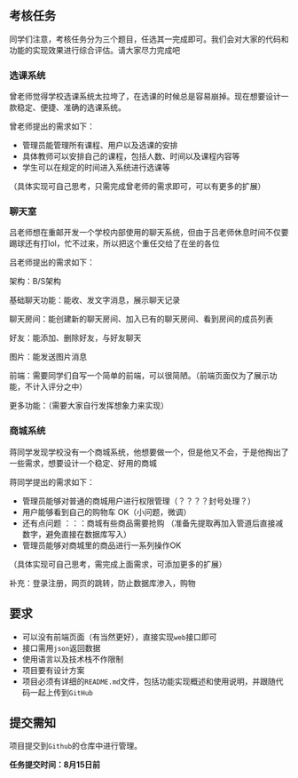 ## 考核任务

同学们注意，考核任务分为三个题目，任选其一完成即可。我们会对大家的代码和功能的实现效果进行综合评估。请大家尽力完成吧

### 选课系统

曾老师觉得学校选课系统太拉垮了，在选课的时候总是容易崩掉。现在想要设计一款稳定、便捷、准确的选课系统。

曾老师提出的需求如下：

- 管理员能管理所有课程、用户以及选课的安排
- 具体教师可以安排自己的课程，包括人数、时间以及课程内容等
- 学生可以在规定的时间进入系统进行选课等

（具体实现可自己思考，只需完成曾老师的需求即可，可以有更多的扩展）

### 聊天室

吕老师想在重邮开发一个学校内部使用的聊天系统，但由于吕老师休息时间不仅要踢球还有打lol，忙不过来，所以把这个重任交给了在坐的各位

吕老师提出的需求如下：

架构：B/S架构

基础聊天功能：能收、发文字消息，展示聊天记录

聊天房间：能创建新的聊天房间、加入已有的聊天房间、看到房间的成员列表

好友：能添加、删除好友，与好友聊天

图片：能发送图片消息

前端：需要同学们自写一个简单的前端，可以很简陋。（前端页面仅为了展示功能，不计入评分之中）

更多功能：（需要大家自行发挥想象力来实现）

### 商城系统

蒋同学发现学校没有一个商城系统，他想要做一个，但是他又不会，于是他掏出了一些需求，想要设计一个稳定、好用的商城

蒋同学提出的需求如下：

- 管理员能够对普通的商城用户进行权限管理（？？？？封号处理？）
- 用户能够看到自己的购物车 OK（小问题，微调）
- 还有点问题 ：：：商城有些商品需要抢购 （准备先提取再加入管道后直接减数字，避免直接在数据库写入）
- 管理员能够对商城里的商品进行一系列操作OK

（具体实现可自己思考，需完成上面需求，可添加更多的扩展）

补充：登录注册，网页的跳转，防止数据库渗入，购物
## 要求

- 可以没有前端页面（有当然更好），直接实现`web`接口即可
- 接口需用`json`返回数据
- 使用语言以及技术栈不作限制
- 项目要有设计方案
- 项目必须有详细的`README.md`文件，包括功能实现概述和使用说明，并跟随代码一起上传到`GitHub`

## 提交需知

项目提交到`Github`的仓库中进行管理。

**任务提交时间：8月15日前**
